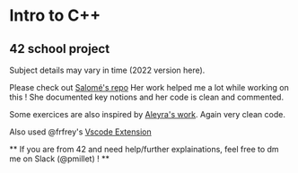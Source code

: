 # Intro to C++
## 42 school project

Subject details may vary in time (2022 version here).

Please check out [Salomé's repo](https://github.com/Fihiz/42-final_CPP)
Her work helped me a lot while working on this !
She documented key notions and her code is clean and commented.

Some exercices are also inspired by [Aleyra's work](https://github.com/aleyra/). Again very clean code.

Also used @frfrey's [Vscode Extension](https://marketplace.visualstudio.com/items?itemName=frfreyCanonicalClassCPP.canonicalclasscpp)

** If you are from 42 and need help/further explainations, feel free to dm me on Slack (@pmillet) ! **
